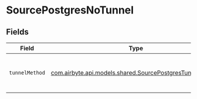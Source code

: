 # SourcePostgresNoTunnel


## Fields

| Field                                                                                                         | Type                                                                                                          | Required                                                                                                      | Description                                                                                                   |
| ------------------------------------------------------------------------------------------------------------- | ------------------------------------------------------------------------------------------------------------- | ------------------------------------------------------------------------------------------------------------- | ------------------------------------------------------------------------------------------------------------- |
| `tunnelMethod`                                                                                                | [com.airbyte.api.models.shared.SourcePostgresTunnelMethod](../../models/shared/SourcePostgresTunnelMethod.md) | :heavy_check_mark:                                                                                            | No ssh tunnel needed to connect to database                                                                   |